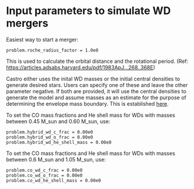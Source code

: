 # Input parameters to simulate WD mergers

Easiest way to start a merger:

```
problem.roche_radius_factor = 1.0e0
```
This is used to calculate the orbital distance and the rotational period. (Ref: https://articles.adsabs.harvard.edu/pdf/1983ApJ...268..368E)

Castro either uses the inital WD masses or the initial central densities to generate desired stars. Users can specify one of these and leave the other parameter negative. If both are provided, it will use the central densities to generate the model and assume masses as an estimate for the purpose of determining the envelope mass boundary. This is established [here](https://github.com/AMReX-Astro/Castro/blob/10534968cf09ba73f1044186389740559adc4188/Util/model_parser/model_parser.H#L208).

To set the CO mass fractions and He shell mass for WDs with  masses between 0.45 M_sun and 0.60 M_sun, use:
```
problem.hybrid_wd_c_frac = 0.00e0
problem.hybrid_wd_o_frac = 0.00e0
problem.hybrid_wd_he_shell_mass = 0.00e0
```
To set the CO mass fractions and He shell mass for WDs with masses between 0.6 M_sun and 1.05 M_sun, use:
```
problem.co_wd_c_frac = 0.00e0
problem.co_wd_o_frac = 0.00e0
problem.co_wd_he_shell_mass = 0.00e0
```


